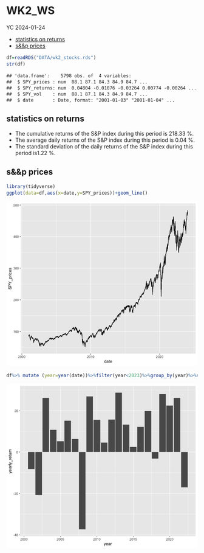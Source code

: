 WK2_WS
================
YC
2024-01-24

- [statistics on returns](#statistics-on-returns)
- [s&&p prices](#sp-prices)

``` r
df=readRDS("DATA/wk2_stocks.rds")
str(df)
```

    ## 'data.frame':    5798 obs. of  4 variables:
    ##  $ SPY_prices : num  88.1 87.1 84.3 84.9 84.7 ...
    ##  $ SPY_returns: num  0.04804 -0.01076 -0.03264 0.00774 -0.00264 ...
    ##  $ SPY_vol    : num  88.1 87.1 84.3 84.9 84.7 ...
    ##  $ date       : Date, format: "2001-01-03" "2001-01-04" ...

## statistics on returns

- The cumulative returns of the S&P index during this period is 218.33
  %.
- The average daily returns of the S&P index during this period is 0.04
  %.
- The standard deviation of the daily returns of the S&P index during
  this period is1.22 %.

## s&&p prices

``` r
library(tidyverse)
ggplot(data=df,aes(x=date,y=SPY_prices))+geom_line()
```

![](WK2_WS_files/figure-gfm/unnamed-chunk-2-1.png)<!-- -->

``` r
df%>% mutate (year=year(date))%>%filter(year<2023)%>%group_by(year)%>%summarize(yearly_return=round(sum(SPY_returns)*100,2))%>%ggplot(aes(x=year,y=yearly_return))+geom_col()
```

![](WK2_WS_files/figure-gfm/unnamed-chunk-3-1.png)<!-- -->
